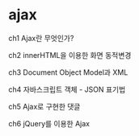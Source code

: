 # ajax

ch1 Ajax란 무엇인가?
 
ch2 innerHTML을 이용한 화면 동적변경

ch3 Document Object Model과 XML

ch4 자바스크립트 객체 - JSON 표기법

ch5 Ajax로 구현한 댓글

ch6 jQuery를 이용한 Ajax
